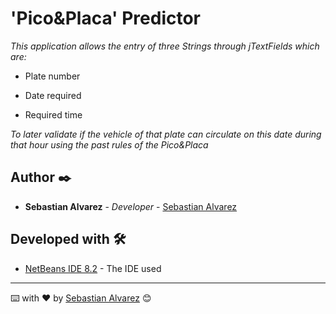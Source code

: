 # 'Pico&Placa' Predictor

_This application allows the entry of three Strings through jTextFields which are:_

 - Plate number

 - Date required

 - Required time

_To later validate if the vehicle of that plate can circulate on this date during that hour using the past rules of the Pico&Placa_

## Author ✒️

* **Sebastian Alvarez** - *Developer* - [Sebastian Alvarez](https://github.com/jsalvarez44)

## Developed with 🛠️

* [NetBeans IDE 8.2](https://netbeans.org/) - The IDE used






---
⌨️ with ❤️ by [Sebastian Alvarez](https://github.com/jsalvarez44) 😊
